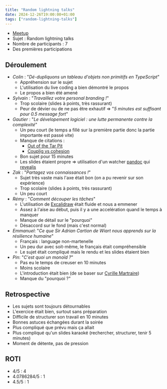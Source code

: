 ```yaml
---
title: "Random lightning talks"
date: 2024-12-26T19:00:00+01:00
tags: ["random-lightning-talks"]
---
```


- [Meetup](https://www.meetup.com/fr-FR/software-craftsmanship-lyon/events/304799474)
- Sujet : Random lightning talks
- Nombre de participants : 7
- Des premières participations

## Déroulement

* *Colin* : "_Dé-dupliquons un tableau d'objets non primitifs en TypeScript_"
  + Appréhension sur le sujet
  + L'utilisation du live coding a bien démontré le propos
  + Le propos a bien été amené
* *Sylvain* : "_Travaillez votre personal branding !_"
  + Trop scolaire (slides à points, très rassurant)
  + Peur de dévier ou de ne pas être exhautif => "_5 minutes est suffisant pour 0.5 message fort_"
* *Gautier* : "_Le dévelopement logiciel : une lutte permanente contre la complexité_"
  + Un peu court (le temps a fillé sur la première partie donc la partie importante est passé vite)
  + Manque de citations :
    + [Out of the Tar Pit](https://github.com/papers-we-love/papers-we-love/blob/master/design/out-of-the-tar-pit.pdf)
    + [Couplig vs cohesion](https://www.youtube.com/watch?v=yBEcq23OgB4)
  + Bon sujet pour 15 minutes
  + Les slides étaient propre => utilisation d'un watcher [pandoc](https://pandoc.org/) qui [revealjs](https://revealjs.com/)
* *Zak* : "_Partagez vos connaissances !_"
  + Sujet très vaste mais l'axe était bon (on a pu revenir sur son expérience)
  + Trop scolaire (slides à points, très rassurant)
  + Un peu court
* *Rémy* : "_Comment découper les tâches_"
  + L'utilisation de [Excalidraw](https://excalidraw.com/) était fluide et nous a emmener
  + Assez à l'aise au début, puis il y a une accelération quand le temps à manquer
  + Manque de détail sur le "pourquoi"
  + Désaccord sur le fond (mais c'est normal)
* *Emmanuel*: "_Ce que Sir Adrian Cartion de Wiart nous apprends sur la résilience humaine_"
  + Français : language non-martenelle
  + Un peu dur avec soit-même, le français était compréhensible
  + Le sujet était compliqué mais le rendu et les slides étaient bien
* *Pin*: "_C'est quoi un monoïd ?_"
  + Pas eu le temps de creuser en 10 minutes
  + Moins scolaire
  + L'introduction était bien (de se baser sur [Cyrille Martraire](https://www.youtube.com/watch?v=_jr8E5GVnBA))
  + Manque du "pourquoi ?"

## Retrospective

* Les sujets sont toujours détournables
* L'exercice était bien, surtout sans préparation
* Difficile de structurer son travail en 10 minutes
* Bonnes astuces échangées durant la soirée
* Plus compliqué que prévu mais ça allait
* Plus compliqué qu'un slides karaoké (rechercher, structurer, tenir 5 minutes)
* Moment de détente, pas de pression

## ROTI

- 4/5 : 4
- 4.0786284/5 : 1
- 4.5/5 : 1
